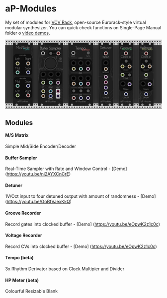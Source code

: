 # aP-Modules

   My set of modules for [VCV Rack](https://github.com/VCVRack/Rack), open-source Eurorack-style virtual modular synthesizer.
   You can quick check functions on Single-Page Manual folder o [video demos](https://www.youtube.com/playlist?list=PLTBeMIi26Jo1aHUOn0w_AcFaeOnk1HJ9S).
   
   ![](res/all.png?raw=true)
   

## Modules

####    M/S Matrix
   Simple Mid/Side Encoder/Decoder

####    Buffer Sampler
   Real-Time Sampler with Rate and Window Control - [Demo] (https://youtu.be/ni2AYXCnCrE)
    
####    Detuner
   1V/Oct input to four detuned output with amount of randomness - [Demo] (https://youtu.be/GoBfVJexKkQ)
    
####    Groove Recorder
   Record gates into clocked buffer - [Demo] (https://youtu.be/eOpwK2z1c0c)
    
####    Voltage Recorder 
   Record CVs into clocked buffer - [Demo] (https://youtu.be/eOpwK2z1c0c)
    
####    Tempo (beta)
   3x Rhythm Derivator based on Clock Multipier and Divider
    
####    HP Meter (beta)
   Colourful Resizable Blank


